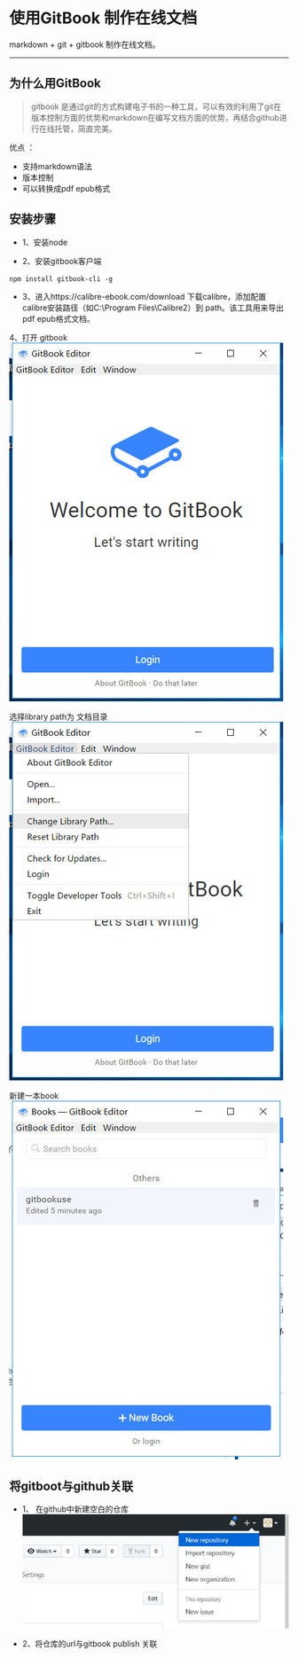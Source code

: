 # 使用GitBook 制作在线文档

markdown + git + gitbook 制作在线文档。

***

## 为什么用GitBook

> gitbook 是通过git的方式构建电子书的一种工具，可以有效的利用了git在版本控制方面的优势和markdown在编写文档方面的优势，再结合github进行在线托管，简直完美。

优点 ：
* 支持markdown语法
* 版本控制
* 可以转换成pdf epub格式


## 安装步骤

* 1、安装node

* 2、安装gitbook客户端


```
npm install gitbook-cli -g
```

* 3、进入https://calibre-ebook.com/download 下载calibre，添加配置calibre安装路径（如C:\Program Files\Calibre2）到 path。该工具用来导出pdf epub格式文档。


4、打开 gitbook
![](/assets/2018-11-25_222019.jpg)

选择library path为 文档目录
![](/assets/2018-11-25_222225.jpg)

新建一本book
![](/assets/2018-11-25_222428.jpg)

## 将gitboot与github关联

* 1、 在github中新建空白的仓库
![](/assets/2018-11-25_222746.jpg)

* 2、将仓库的url与gitbook publish 关联

